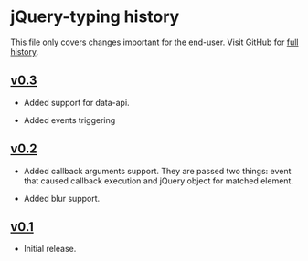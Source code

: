 jQuery-typing history
=====================


This file only covers changes important for the end-user.  Visit GitHub
for [full history][].

  [full history]: http://github.com/tnajdek/jquery-typing/commits/master

[v0.3][]
--------

  - Added support for data-api.

  - Added events triggering

[v0.2][]
--------

  - Added callback arguments support.  They are passed two things: event
    that caused callback execution and jQuery object for matched element.

  - Added blur support.


[v0.1][]
--------

  - Initial release.

  [v0.3]: http://github.com/tnajdek/jquery-typing/compare/v0.2.0...v0.3.0
  [v0.2]: http://github.com/narfdotpl/jquery-typing/compare/v0.1.0...v0.2.0
  [v0.1]: http://github.com/narfdotpl/jquery-typing/compare/c4b8c10...v0.1.0
